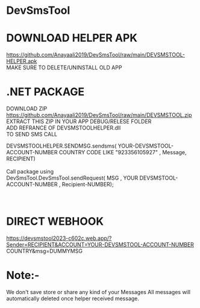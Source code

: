 # **DevSmsTool**<br />
# **DOWNLOAD HELPER APK**<br />
https://github.com/Anayaali2019/DevSmsTool/raw/main/DEVSMSTOOL-HELPER.apk<br />
MAKE SURE TO DELETE/UNINSTALL OLD APP<br />
# **.NET PACKAGE** <br />
 DOWNLOAD ZIP https://github.com/Anayaali2019/DevSmsTool/raw/main/DEVSMSTOOL.zip<br />
EXTRACT THIS ZIP IN YOUR APP DEBUG/RELESE FOLDER <br />
ADD REFRANCE OF DEVSMSTOOLHELPER.dll<br />
TO SEND SMS CALL<br />

DEVSMSTOOLHELPER.SENDMSG.sendsms( YOUR-DEVSMSTOOL-ACCOUNT-NUMBER COUNTRY CODE LIKE "923356105927" , Message, RECIPIENT)<br />
<br />
Call package using<br />
DevSmsTool.DevSmsTool.sendRequest( MSG , YOUR DEVSMSTOOL-ACCOUNT-NUMBER , Recipient-NUMBER); <br />
<br /><br />
# DIRECT WEBHOOK <br />
https://devsmstool2023-c602c.web.app/?Sender=RECIPIENT&ACCOUNT=YOUR-DEVSMSTOOL-ACCOUNT-NUMBER COUNTRY&msg=DUMMYMSG

# Note:- 
We don't save store or share any kind of your Messages
All messages will automatically deleted
 once helper received message.
